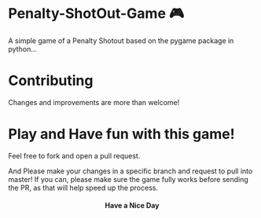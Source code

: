 # Penalty-ShotOut-Game 🎮
A simple game of a Penalty Shotout based on the pygame package in python...
# Contributing
Changes and improvements are more than welcome!

# Play and Have fun with this game!

Feel free to fork and open a pull request.

And Please make your changes in a specific branch and request to pull into master! If you can, please make sure the game fully works before sending the PR, as that will help speed up the process.

<h4 align="center">Have a Nice Day</h4>
